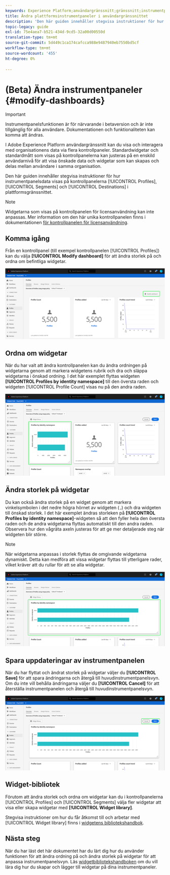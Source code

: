 ```yaml
---
keywords: Experience Platform;användargränssnitt;gränssnitt;instrumentpaneler;instrumentpanel;profiler;segment;mål;licensanvändning
title: Ändra plattformsinstrumentpaneler i användargränssnittet
description: 'Den här guiden innehåller stegvisa instruktioner för hur du anpassar hur organisationens Adobe Experience Platform-data visas på kontrollpaneler. '
topic-legacy: guide
exl-id: 75e4aea7-b521-434d-9cd5-32a00d00550d
translation-type: tm+mt
source-git-commit: 5d449c1ca174cafcca988e9487940eb7550bd5cf
workflow-type: tm+mt
source-wordcount: '455'
ht-degree: 0%

---
```


# (Beta) Ändra instrumentpaneler {#modify-dashboards}

>[!IMPORTANT]
>
>Instrumentpanelsfunktionen är för närvarande i betaversion och är inte tillgänglig för alla användare. Dokumentationen och funktionaliteten kan komma att ändras.

I Adobe Experience Platform användargränssnitt kan du visa och interagera med organisationens data via flera kontrollpaneler. Standardwidgetar och standardmått som visas på kontrollpanelerna kan justeras på en enskild användarnivå för att visa önskade data och widgetar som kan skapas och delas mellan användare i samma organisation.

Den här guiden innehåller stegvisa instruktioner för hur instrumentpanelsdata visas på kontrollpanelerna [!UICONTROL Profiles], [!UICONTROL Segments] och [!UICONTROL Destinations] i plattformsgränssnittet.

>[!NOTE]
>
>Widgetarna som visas på kontrollpanelen för licensanvändning kan inte anpassas. Mer information om den här unika kontrollpanelen finns i dokumentationen [för kontrollpanelen för licensanvändning](guides/license-usage.md).

## Komma igång

Från en kontrollpanel (till exempel kontrollpanelen [!UICONTROL Profiles]) kan du välja **[!UICONTROL Modify dashboard]** för att ändra storlek på och ordna om befintliga widgetar.

![](images/customization/modify-dashboard.png)

## Ordna om widgetar

När du har valt att ändra kontrollpanelen kan du ändra ordningen på widgetarna genom att markera widgetens rubrik och dra och släppa widgetarna i önskad ordning. I det här exemplet flyttas widgeten **[!UICONTROL Profiles by identity namespace]** till den översta raden och widgeten [!UICONTROL Profile Count] visas nu på den andra raden.

![](images/customization/move-widget.png)

## Ändra storlek på widgetar

Du kan också ändra storlek på en widget genom att markera vinkelsymbolen i det nedre högra hörnet av widgeten (`⌟`) och dra widgeten till önskad storlek. I det här exemplet ändras storleken på **[!UICONTROL Profiles by identity namespace]**-widgeten så att den fyller hela den översta raden och de andra widgetarna flyttas automatiskt till den andra raden. Observera hur den vågräta axeln justeras för att ge mer detaljerade steg när widgeten blir större.

>[!NOTE]
>
>När widgetarna anpassas i storlek flyttas de omgivande widgetarna dynamiskt. Detta kan medföra att vissa widgetar flyttas till ytterligare rader, vilket kräver att du rullar för att se alla widgetar.

![](images/customization/resize-widget.png)

## Spara uppdateringar av instrumentpanelen

När du har flyttat och ändrat storlek på widgetar väljer du **[!UICONTROL Save]** för att spara ändringarna och återgå till huvudinstrumentpanelsvyn. Om du inte vill behålla ändringarna väljer du **[!UICONTROL Cancel]** för att återställa instrumentpanelen och återgå till huvudinstrumentpanelsvyn.

![](images/customization/save-changes.png)

## Widget-bibliotek

Förutom att ändra storlek och ordna om widgetar kan du i kontrollpanelerna [!UICONTROL Profiles] och [!UICONTROL Segments] välja fler widgetar att visa eller skapa widgetar med **[!UICONTROL Widget library]**.

Stegvisa instruktioner om hur du får åtkomst till och arbetar med [!UICONTROL Widget library] finns i [widgetens bibliotekshandbok](widget-library.md).

## Nästa steg

När du har läst det här dokumentet har du lärt dig hur du använder funktionen för att ändra ordning på och ändra storlek på widgetar för att anpassa instrumentpanelsvyn. Läs [widgetbibliotekshandboken](widget-library.md) om du vill lära dig hur du skapar och lägger till widgetar på dina instrumentpaneler.
